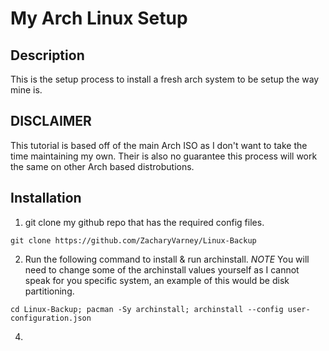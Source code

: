 # My Arch Linux Setup

## Description
This is the setup process to install a fresh arch system to be setup the way mine is.

## DISCLAIMER
This tutorial is based off of the main Arch ISO as I don't want to take the time maintaining my own. Their is also no guarantee this process will work the same on other Arch based distrobutions.


## Installation
1. git clone my github repo that has the required config files.
```
git clone https://github.com/ZacharyVarney/Linux-Backup
```
2. Run the following command to install & run archinstall. *NOTE* You will need to change some of the archinstall values yourself as I cannot speak for you specific system, an example of this would be disk partitioning.
```
cd Linux-Backup; pacman -Sy archinstall; archinstall --config user-configuration.json
```
4. 
